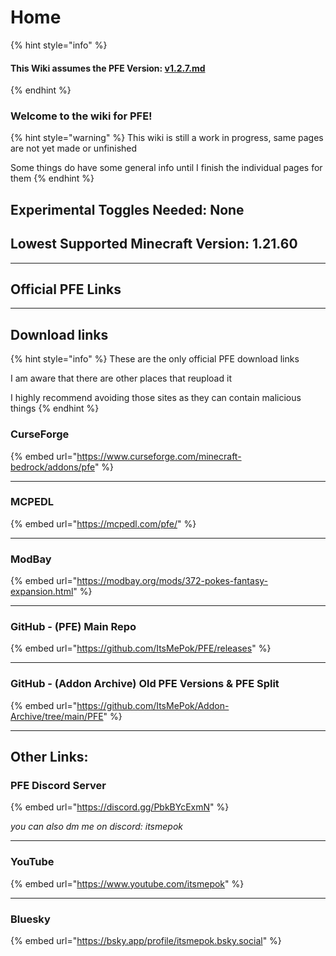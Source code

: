 # Home

{% hint style="info" %}
#### This Wiki assumes the PFE Version: [v1.2.7.md](changelog-history/full-releases/v1.2.7.md "mention")
{% endhint %}

### Welcome to the wiki for PFE!

{% hint style="warning" %}
This wiki is still a work in progress, same pages are not yet made or unfinished



Some things do have some general info until I finish the individual pages for them
{% endhint %}

## Experimental Toggles Needed: None

## Lowest Supported Minecraft Version: 1.21.60

***



## Official PFE Links

***

## Download links

{% hint style="info" %}
These are the only official PFE download links

I am aware that there are other places that reupload it

I highly recommend avoiding those sites as they can contain malicious things
{% endhint %}

### CurseForge

{% embed url="https://www.curseforge.com/minecraft-bedrock/addons/pfe" %}

***

### MCPEDL

{% embed url="https://mcpedl.com/pfe/" %}

***

### ModBay

{% embed url="https://modbay.org/mods/372-pokes-fantasy-expansion.html" %}

***

### **GitHub - (PFE) Main Repo**

{% embed url="https://github.com/ItsMePok/PFE/releases" %}

***

### GitHub - (Addon Archive) Old PFE Versions & PFE Split

{% embed url="https://github.com/ItsMePok/Addon-Archive/tree/main/PFE" %}

***

## Other Links:



### PFE Discord Server

{% embed url="https://discord.gg/PbkBYcExmN" %}

_you can also dm me on discord: itsmepok_

***

### YouTube

{% embed url="https://www.youtube.com/itsmepok" %}

***

### Bluesky

{% embed url="https://bsky.app/profile/itsmepok.bsky.social" %}
